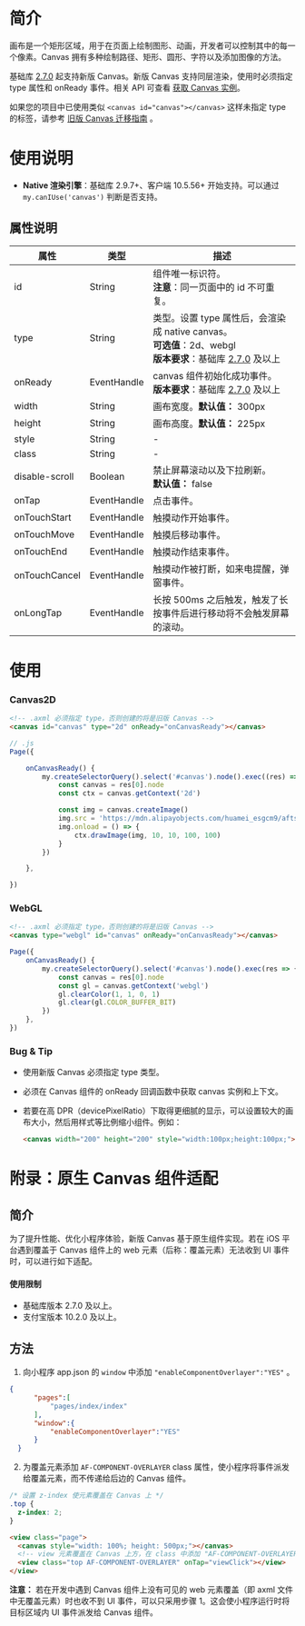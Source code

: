 # 简介

画布是一个矩形区域，用于在页面上绘制图形、动画，开发者可以控制其中的每一个像素。Canvas 拥有多种绘制路径、矩形、圆形、字符以及添加图像的方法。

基础库 [2.7.0](https://opendocs.alipay.com/mini/framework/lib-upgrade-v2) 起支持新版 Canvas。新版 Canvas 支持同层渲染，使用时必须指定 type 属性和 onReady 事件。相关 API 可查看 [获取 Canvas 实例](https://opendocs.alipay.com/mini/01vzqv)。

如果您的项目中已使用类似 `<canvas id="canvas"></canvas>` 这样未指定 type 的标签，请参考 [旧版 Canvas 迁移指南](https://opendocs.alipay.com/mini/055eid) 。

# 使用说明
- **Native 渲染引擎**：基础库 2.9.7+、客户端 10.5.56+ 开始支持。可以通过`my.canIUse('canvas')` 判断是否支持。

## 属性说明

| **属性**       | **类型**    | **描述**                                                     |
| -------------- | ----------- | ------------------------------------------------------------ |
| id             | String      | 组件唯一标识符。<br />**注意**：同一页面中的 id 不可重复。   |
| type           | String      | 类型。设置 type 属性后，会渲染成 native canvas。<br />**可选值**：2d、webgl<br />**版本要求**：基础库 [2.7.0](https://opendocs.alipay.com/mini/framework/compatibility) 及以上 |
| onReady        | EventHandle | canvas 组件初始化成功事件。<br />**版本要求**：基础库 [2.7.0](https://opendocs.alipay.com/mini/framework/compatibility) 及以上 |
| width          | String      | 画布宽度。**默认值：** 300px                                 |
| height         | String      | 画布高度。**默认值：** 225px                                 |
| style          | String      | -                                                            |
| class          | String      | -                                                            |
| disable-scroll | Boolean     | 禁止屏幕滚动以及下拉刷新。<br />**默认值：** false           |
| onTap          | EventHandle | 点击事件。                                                   |
| onTouchStart   | EventHandle | 触摸动作开始事件。                                           |
| onTouchMove    | EventHandle | 触摸后移动事件。                                             |
| onTouchEnd     | EventHandle | 触摸动作结束事件。                                           |
| onTouchCancel  | EventHandle | 触摸动作被打断，如来电提醒，弹窗事件。                       |
| onLongTap      | EventHandle | 长按 500ms 之后触发，触发了长按事件后进行移动将不会触发屏幕的滚动。 |



# 使用

### Canvas2D

```html
<!-- .axml 必须指定 type，否则创建的将是旧版 Canvas -->
<canvas id="canvas" type="2d" onReady="onCanvasReady"></canvas>
```

```javascript
// .js
Page({

    onCanvasReady() {
        my.createSelectorQuery().select('#canvas').node().exec((res) => {
            const canvas = res[0].node
            const ctx = canvas.getContext('2d')

            const img = canvas.createImage()
            img.src = 'https://mdn.alipayobjects.com/huamei_esgcm9/afts/img/A*vlKfQKOGboQAAAAAAAAAAAAADsaJAQ/original'
            img.onload = () => {
                ctx.drawImage(img, 10, 10, 100, 100)
            }
        })

    },

})
```

### WebGL

```html
<!-- .axml 必须指定 type，否则创建的将是旧版 Canvas -->
<canvas type="webgl" id="canvas" onReady="onCanvasReady"></canvas>
```

```javascript
Page({
    onCanvasReady() {
        my.createSelectorQuery().select('#canvas').node().exec(res => {
            const canvas = res[0].node
            const gl = canvas.getContext('webgl')
            gl.clearColor(1, 1, 0, 1)
            gl.clear(gl.COLOR_BUFFER_BIT)
        })
    },
})
```

### Bug & Tip

- 使用新版 Canvas 必须指定 type 类型。

- 必须在 Canvas 组件的 onReady 回调函数中获取 canvas 实例和上下文。

- 若要在高 DPR（devicePixelRatio）下取得更细腻的显示，可以设置较大的画布大小，然后用样式等比例缩小组件。例如：

  ```html
  <canvas width="200" height="200" style="width:100px;height:100px;"></canvas>
  ```

  



# 附录：原生 Canvas 组件适配

## 简介

为了提升性能、优化小程序体验，新版 Canvas 基于原生组件实现。若在 iOS 平台遇到覆盖于 Canvas 组件上的 web 元素（后称：覆盖元素）无法收到 UI 事件时，可以进行如下适配。

#### 使用限制

- 基础库版本 2.7.0 及以上。
- 支付宝版本 10.2.0 及以上。

## 方法

1. 向小程序 app.json 的 `window` 中添加 `"enableComponentOverlayer":"YES"` 。

```json
{
	  "pages":[
		  "pages/index/index"
	  ],
	  "window":{
		  "enableComponentOverlayer":"YES"
	  }
  }
```

2. 为覆盖元素添加 `AF-COMPONENT-OVERLAYER` class 属性，使小程序将事件派发给覆盖元素，而不传递给后边的 Canvas 组件。

```css
/* 设置 z-index 使元素覆盖在 Canvas 上 */
.top {
  z-index: 2;
}
```

```html
<view class="page">
  <canvas style="width: 100%; height: 500px;"></canvas>
  <!-- view 元素覆盖在 Canvas 上方，在 class 中添加 "AF-COMPONENT-OVERLAYER" 即可接收到 UI 事件 -->
  <view class="top AF-COMPONENT-OVERLAYER" onTap="viewClick"></view>
</view>
```

**注意：** 若在开发中遇到 Canvas 组件上没有可见的 web 元素覆盖（即 axml 文件中无覆盖元素）时也收不到 UI 事件，可以只采用步骤 1。这会使小程序运行时将目标区域内 UI 事件派发给 Canvas 组件。
